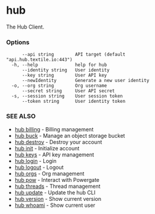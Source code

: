 # hub

The Hub Client.

### Options

```
      --api string        API target (default "api.hub.textile.io:443")
  -h, --help              help for hub
      --identity string   User identity
      --key string        User API key
      --newIdentity       Generate a new user identity
  -o, --org string        Org username
      --secret string     User API secret
  -s, --session string    User session token
      --token string      User identity token
```

### SEE ALSO

* [hub billing](hub_billing.md)	 - Billing management
* [hub buck](hub_buck.md)	 - Manage an object storage bucket
* [hub destroy](hub_destroy.md)	 - Destroy your account
* [hub init](hub_init.md)	 - Initialize account
* [hub keys](hub_keys.md)	 - API key management
* [hub login](hub_login.md)	 - Login
* [hub logout](hub_logout.md)	 - Logout
* [hub orgs](hub_orgs.md)	 - Org management
* [hub pow](hub_pow.md)	 - Interact with Powergate
* [hub threads](hub_threads.md)	 - Thread management
* [hub update](hub_update.md)	 - Update the hub CLI
* [hub version](hub_version.md)	 - Show current version
* [hub whoami](hub_whoami.md)	 - Show current user
